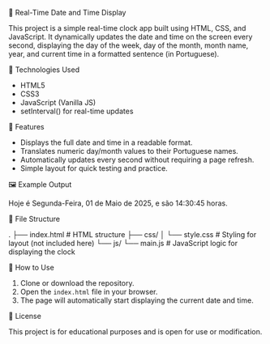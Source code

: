 📅 Real-Time Date and Time Display

This project is a simple real-time clock app built using HTML, CSS, and JavaScript. It dynamically updates the date and time on the screen every second, displaying the day of the week, day of the month, month name, year, and current time in a formatted sentence (in Portuguese).

🚀 Technologies Used

- HTML5
- CSS3
- JavaScript (Vanilla JS)
- setInterval() for real-time updates

🧠 Features

- Displays the full date and time in a readable format.
- Translates numeric day/month values to their Portuguese names.
- Automatically updates every second without requiring a page refresh.
- Simple layout for quick testing and practice.

🖼️ Example Output

Hoje é Segunda-Feira, 01 de Maio de 2025, e são 14:30:45 horas.

📁 File Structure

.
├── index.html        # HTML structure
├── css/
│   └── style.css     # Styling for layout (not included here)
└── js/
    └── main.js       # JavaScript logic for displaying the clock

📌 How to Use

1. Clone or download the repository.
2. Open the `index.html` file in your browser.
3. The page will automatically start displaying the current date and time.

📄 License

This project is for educational purposes and is open for use or modification.
